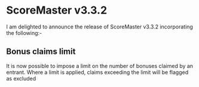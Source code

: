 # ScoreMaster v3.3.2

I am delighted to announce the release of ScoreMaster v3.3.2 incorporating the following:-

## Bonus claims limit
It is now possible to impose a limit on the number of bonuses claimed by an entrant. Where a limit is applied, claims exceeding the limit will be flagged as excluded
